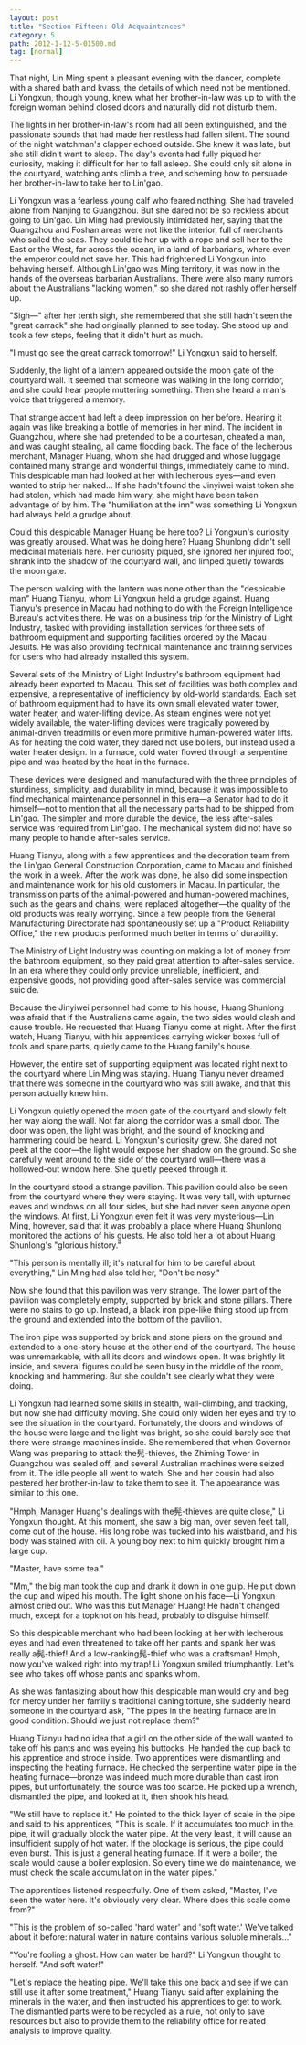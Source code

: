```yaml
---
layout: post
title: "Section Fifteen: Old Acquaintances"
category: 5
path: 2012-1-12-5-01500.md
tag: [normal]
---
```


That night, Lin Ming spent a pleasant evening with the dancer, complete with a shared bath and kvass, the details of which need not be mentioned. Li Yongxun, though young, knew what her brother-in-law was up to with the foreign woman behind closed doors and naturally did not disturb them.

The lights in her brother-in-law's room had all been extinguished, and the passionate sounds that had made her restless had fallen silent. The sound of the night watchman's clapper echoed outside. She knew it was late, but she still didn't want to sleep. The day's events had fully piqued her curiosity, making it difficult for her to fall asleep. She could only sit alone in the courtyard, watching ants climb a tree, and scheming how to persuade her brother-in-law to take her to Lin'gao.

Li Yongxun was a fearless young calf who feared nothing. She had traveled alone from Nanjing to Guangzhou. But she dared not be so reckless about going to Lin'gao. Lin Ming had previously intimidated her, saying that the Guangzhou and Foshan areas were not like the interior, full of merchants who sailed the seas. They could tie her up with a rope and sell her to the East or the West, far across the ocean, in a land of barbarians, where even the emperor could not save her. This had frightened Li Yongxun into behaving herself. Although Lin'gao was Ming territory, it was now in the hands of the overseas barbarian Australians. There were also many rumors about the Australians "lacking women," so she dared not rashly offer herself up.

"Sigh—" after her tenth sigh, she remembered that she still hadn't seen the "great carrack" she had originally planned to see today. She stood up and took a few steps, feeling that it didn't hurt as much.

"I must go see the great carrack tomorrow!" Li Yongxun said to herself.

Suddenly, the light of a lantern appeared outside the moon gate of the courtyard wall. It seemed that someone was walking in the long corridor, and she could hear people muttering something. Then she heard a man's voice that triggered a memory.

That strange accent had left a deep impression on her before. Hearing it again was like breaking a bottle of memories in her mind. The incident in Guangzhou, where she had pretended to be a courtesan, cheated a man, and was caught stealing, all came flooding back. The face of the lecherous merchant, Manager Huang, whom she had drugged and whose luggage contained many strange and wonderful things, immediately came to mind. This despicable man had looked at her with lecherous eyes—and even wanted to strip her naked... If she hadn't found the Jinyiwei waist token she had stolen, which had made him wary, she might have been taken advantage of by him. The "humiliation at the inn" was something Li Yongxun had always held a grudge about.

Could this despicable Manager Huang be here too? Li Yongxun's curiosity was greatly aroused. What was he doing here? Huang Shunlong didn't sell medicinal materials here. Her curiosity piqued, she ignored her injured foot, shrank into the shadow of the courtyard wall, and limped quietly towards the moon gate.

The person walking with the lantern was none other than the "despicable man" Huang Tianyu, whom Li Yongxun held a grudge against. Huang Tianyu's presence in Macau had nothing to do with the Foreign Intelligence Bureau's activities there. He was on a business trip for the Ministry of Light Industry, tasked with providing installation services for three sets of bathroom equipment and supporting facilities ordered by the Macau Jesuits. He was also providing technical maintenance and training services for users who had already installed this system.

Several sets of the Ministry of Light Industry's bathroom equipment had already been exported to Macau. This set of facilities was both complex and expensive, a representative of inefficiency by old-world standards. Each set of bathroom equipment had to have its own small elevated water tower, water heater, and water-lifting device. As steam engines were not yet widely available, the water-lifting devices were tragically powered by animal-driven treadmills or even more primitive human-powered water lifts. As for heating the cold water, they dared not use boilers, but instead used a water heater design. In a furnace, cold water flowed through a serpentine pipe and was heated by the heat in the furnace.

These devices were designed and manufactured with the three principles of sturdiness, simplicity, and durability in mind, because it was impossible to find mechanical maintenance personnel in this era—a Senator had to do it himself—not to mention that all the necessary parts had to be shipped from Lin'gao. The simpler and more durable the device, the less after-sales service was required from Lin'gao. The mechanical system did not have so many people to handle after-sales service.

Huang Tianyu, along with a few apprentices and the decoration team from the Lin'gao General Construction Corporation, came to Macau and finished the work in a week. After the work was done, he also did some inspection and maintenance work for his old customers in Macau. In particular, the transmission parts of the animal-powered and human-powered machines, such as the gears and chains, were replaced altogether—the quality of the old products was really worrying. Since a few people from the General Manufacturing Directorate had spontaneously set up a "Product Reliability Office," the new products performed much better in terms of durability.

The Ministry of Light Industry was counting on making a lot of money from the bathroom equipment, so they paid great attention to after-sales service. In an era where they could only provide unreliable, inefficient, and expensive goods, not providing good after-sales service was commercial suicide.

Because the Jinyiwei personnel had come to his house, Huang Shunlong was afraid that if the Australians came again, the two sides would clash and cause trouble. He requested that Huang Tianyu come at night. After the first watch, Huang Tianyu, with his apprentices carrying wicker boxes full of tools and spare parts, quietly came to the Huang family's house.

However, the entire set of supporting equipment was located right next to the courtyard where Lin Ming was staying. Huang Tianyu never dreamed that there was someone in the courtyard who was still awake, and that this person actually knew him.

Li Yongxun quietly opened the moon gate of the courtyard and slowly felt her way along the wall. Not far along the corridor was a small door. The door was open, the light was bright, and the sound of knocking and hammering could be heard. Li Yongxun's curiosity grew. She dared not peek at the door—the light would expose her shadow on the ground. So she carefully went around to the side of the courtyard wall—there was a hollowed-out window here. She quietly peeked through it.

In the courtyard stood a strange pavilion. This pavilion could also be seen from the courtyard where they were staying. It was very tall, with upturned eaves and windows on all four sides, but she had never seen anyone open the windows. At first, Li Yongxun even felt it was very mysterious—Lin Ming, however, said that it was probably a place where Huang Shunlong monitored the actions of his guests. He also told her a lot about Huang Shunlong's "glorious history."

"This person is mentally ill; it's natural for him to be careful about everything," Lin Ming had also told her, "Don't be nosy."

Now she found that this pavilion was very strange. The lower part of the pavilion was completely empty, supported by brick and stone pillars. There were no stairs to go up. Instead, a black iron pipe-like thing stood up from the ground and extended into the bottom of the pavilion.

The iron pipe was supported by brick and stone piers on the ground and extended to a one-story house at the other end of the courtyard. The house was unremarkable, with all its doors and windows open. It was brightly lit inside, and several figures could be seen busy in the middle of the room, knocking and hammering. But she couldn't see clearly what they were doing.

Li Yongxun had learned some skills in stealth, wall-climbing, and tracking, but now she had difficulty moving. She could only widen her eyes and try to see the situation in the courtyard. Fortunately, the doors and windows of the house were large and the light was bright, so she could barely see that there were strange machines inside. She remembered that when Governor Wang was preparing to attack the髡-thieves, the Zhiming Tower in Guangzhou was sealed off, and several Australian machines were seized from it. The idle people all went to watch. She and her cousin had also pestered her brother-in-law to take them to see it. The appearance was similar to this one.

"Hmph, Manager Huang's dealings with the髡-thieves are quite close," Li Yongxun thought. At this moment, she saw a big man, over seven feet tall, come out of the house. His long robe was tucked into his waistband, and his body was stained with oil. A young boy next to him quickly brought him a large cup.

"Master, have some tea."

"Mm," the big man took the cup and drank it down in one gulp. He put down the cup and wiped his mouth. The light shone on his face—Li Yongxun almost cried out. Who was this but Manager Huang! He hadn't changed much, except for a topknot on his head, probably to disguise himself.

So this despicable merchant who had been looking at her with lecherous eyes and had even threatened to take off her pants and spank her was really a髡-thief! And a low-ranking髡-thief who was a craftsman! Hmph, now you've walked right into my trap! Li Yongxun smiled triumphantly. Let's see who takes off whose pants and spanks whom.

As she was fantasizing about how this despicable man would cry and beg for mercy under her family's traditional caning torture, she suddenly heard someone in the courtyard ask, "The pipes in the heating furnace are in good condition. Should we just not replace them?"

Huang Tianyu had no idea that a girl on the other side of the wall wanted to take off his pants and was eyeing his buttocks. He handed the cup back to his apprentice and strode inside. Two apprentices were dismantling and inspecting the heating furnace. He checked the serpentine water pipe in the heating furnace—bronze was indeed much more durable than cast iron pipes, but unfortunately, the source was too scarce. He picked up a wrench, dismantled the pipe, and looked at it, then shook his head.

"We still have to replace it." He pointed to the thick layer of scale in the pipe and said to his apprentices, "This is scale. If it accumulates too much in the pipe, it will gradually block the water pipe. At the very least, it will cause an insufficient supply of hot water. If the blockage is serious, the pipe could even burst. This is just a general heating furnace. If it were a boiler, the scale would cause a boiler explosion. So every time we do maintenance, we must check the scale accumulation in the water pipes."

The apprentices listened respectfully. One of them asked, "Master, I've seen the water here. It's obviously very clear. Where does this scale come from?"

"This is the problem of so-called 'hard water' and 'soft water.' We've talked about it before: natural water in nature contains various soluble minerals..."

"You're fooling a ghost. How can water be hard?" Li Yongxun thought to herself. "And soft water!"

"Let's replace the heating pipe. We'll take this one back and see if we can still use it after some treatment," Huang Tianyu said after explaining the minerals in the water, and then instructed his apprentices to get to work. The dismantled parts were to be recycled as a rule, not only to save resources but also to provide them to the reliability office for related analysis to improve quality.